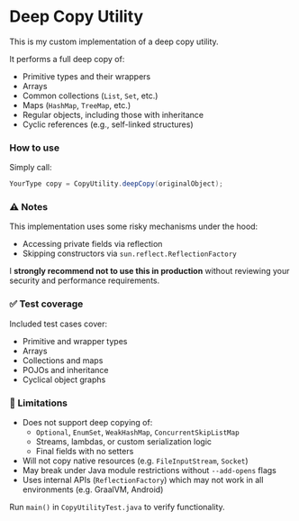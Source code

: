 # Deep Copy Utility

This is my custom implementation of a deep copy utility.

It performs a full deep copy of:

- Primitive types and their wrappers
- Arrays
- Common collections (`List`, `Set`, etc.)
- Maps (`HashMap`, `TreeMap`, etc.)
- Regular objects, including those with inheritance
- Cyclic references (e.g., self-linked structures)

### How to use

Simply call:

```java
YourType copy = CopyUtility.deepCopy(originalObject);
```

### ⚠️ Notes

This implementation uses some risky mechanisms under the hood:
- Accessing private fields via reflection
- Skipping constructors via `sun.reflect.ReflectionFactory`

I **strongly recommend not to use this in production** without reviewing your security and performance requirements.

### ✅ Test coverage

Included test cases cover:

- Primitive and wrapper types
- Arrays
- Collections and maps
- POJOs and inheritance
- Cyclical object graphs


### 🚫 Limitations

- Does not support deep copying of:
    - `Optional`, `EnumSet`, `WeakHashMap`, `ConcurrentSkipListMap`
    - Streams, lambdas, or custom serialization logic
    - Final fields with no setters
- Will not copy native resources (e.g. `FileInputStream`, `Socket`)
- May break under Java module restrictions without `--add-opens` flags
- Uses internal APIs (`ReflectionFactory`) which may not work in all environments (e.g. GraalVM, Android)


Run `main()` in `CopyUtilityTest.java` to verify functionality.

